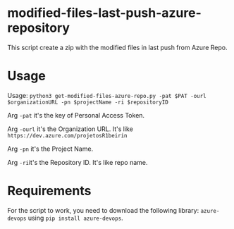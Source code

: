 # modified-files-last-push-azure-repository
This script create a zip with the modified files in last push from Azure Repo.

# Usage

Usage: `python3 get-modified-files-azure-repo.py -pat $PAT -ourl $organizationURL -pn $projectName -ri $repositoryID`

Arg `-pat` it's the key of Personal Access Token.

Arg `-ourl` it's the Organization URL. It's like `https://dev.azure.com/projetosR1beirin`

Arg `-pn` it's the Project Name.

Arg `-ri`it's the Repository ID. It's like repo name.

# Requirements
For the script to work, you need to download the following library: `azure-devops` using `pip install azure-devops`.
